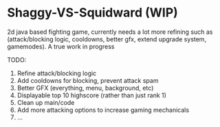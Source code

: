 # Shaggy-VS-Squidward (WIP)

2d java based fighting game, currently needs a lot more refining such as (attack/blocking logic, cooldowns, better gfx, extend upgrade system, gamemodes). A true work in progress 


TODO:
1. Refine attack/blocking logic
2. Add cooldowns for blocking, prevent attack spam
3. Better GFX (everything, menu, background, etc)
4. Displayable top 10 highscore (rather than just rank 1)
5. Clean up main/code
6. Add more attacking options to increase gaming mechanicals
7. ...

